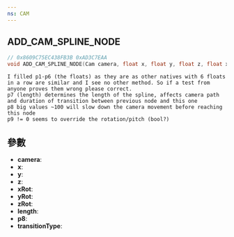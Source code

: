 ```yaml
---
ns: CAM
---
```

## ADD_CAM_SPLINE_NODE

```c
// 0x8609C75EC438FB3B 0xAD3C7EAA
void ADD_CAM_SPLINE_NODE(Cam camera, float x, float y, float z, float xRot, float yRot, float zRot, int length, int p8, int transitionType);
```

```
I filled p1-p6 (the floats) as they are as other natives with 6 floats in a row are similar and I see no other method. So if a test from anyone proves them wrong please correct.  
p7 (length) determines the length of the spline, affects camera path and duration of transition between previous node and this one  
p8 big values ~100 will slow down the camera movement before reaching this node  
p9 != 0 seems to override the rotation/pitch (bool?)  
```

## 參數
* **camera**: 
* **x**: 
* **y**: 
* **z**: 
* **xRot**: 
* **yRot**: 
* **zRot**: 
* **length**: 
* **p8**: 
* **transitionType**: 

